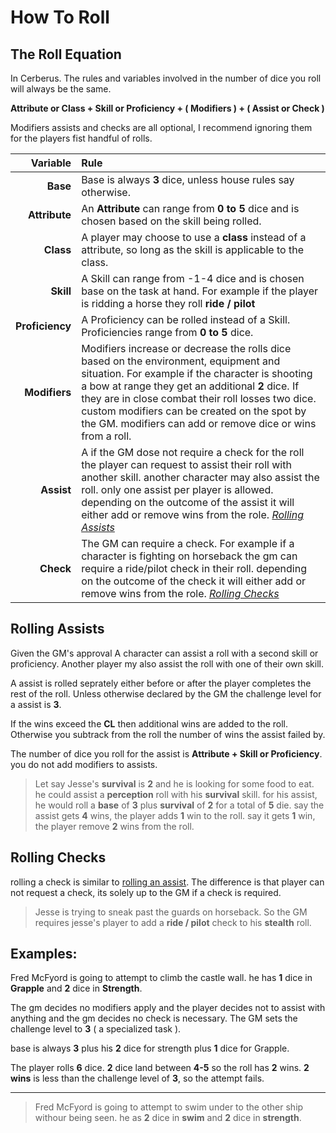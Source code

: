 How To Roll
===
 


## The Roll Equation

In Cerberus. The rules and variables involved in the number of dice you roll will always be the same. 

__Attribute or Class + Skill or Proficiency + ( Modifiers ) + ( Assist or Check )__

Modifiers assists and checks are all optional, I recommend ignoring them for the players fist handful of rolls.

| Variable | Rule |
|---:|:---|
**Base** | Base is always **3** dice, unless house rules say otherwise.
**Attribute** | An **Attribute** can range from **0 to 5** dice and is chosen based on the skill being rolled.
**Class** | A player may choose to use a **class** instead of a attribute, so long as the skill is applicable to the class.
**Skill** | A Skill can range from -1-4 dice and is chosen base on the task at hand. For example if the player is ridding a horse they roll **ride / pilot**
**Proficiency** | A Proficiency can be rolled instead of a Skill. Proficiencies range from **0 to 5** dice. 
**Modifiers** | Modifiers increase or decrease the rolls dice based on the environment, equipment and situation. For example if the character is shooting a bow at range they get an additional **2** dice. If they are in close combat their roll losses two dice. custom modifiers can be created on the spot by the GM. modifiers can add or remove dice or wins from a roll.     
**Assist** | A if the GM dose not require a check for the roll the player can request to assist their roll with another skill. another character may also assist the roll. only one assist per player is allowed. depending on the outcome of the assist it will either add or remove wins from the role. _[Rolling Assists][ra]_
**Check** | The GM can require a check. For example if a character is fighting on horseback the gm can require a ride/pilot check in their roll. depending on the outcome of the check it will either add or remove wins from the role. _[Rolling Checks][rc]_ 

[ra]: #rolling-assists
<a name="rolling-assists"></a>

## Rolling Assists

Given the GM's approval A character can assist a roll with a second skill or proficiency. Another player my also assist the roll with one of their own skill.

A assist is rolled seprately either before or after the player completes the rest of the roll.
Unless otherwise declared by the GM the challenge level for a assist is **3**.

If the wins exceed the **CL** then additional wins are added to the roll. Otherwise you subtrack from the roll the number of wins the assist failed by.

The number of dice you roll for the assist is **Attribute + Skill or Proficiency**. you do not add modifiers to assists.

> Let say Jesse's **survival** is **2** and he is looking for some food to eat. 
he could assist a **perception** roll with his **survival** skill.
for his assist, he would roll a **base** of **3** plus **survival** of **2** for a total of **5** die.
say the assist gets **4** wins, the player adds **1** win to the roll.
say it gets **1** win, the player remove **2** wins from the roll.

[rc]: #rolling-checks
<a name="rolling-checks"></a>

## Rolling Checks

rolling a check is similar to [rolling an assist][ra]. The difference is that player can not request a check, its solely up to the GM if a check is required.

> Jesse is trying to sneak past the guards on horseback. So the GM requires jesse's player to add a **ride / pilot** check to his **stealth** roll.

## Examples:
Fred McFyord is going to attempt to climb the castle wall. 
he has **1** dice in **Grapple** and **2** dice in **Strength**.

The gm decides no modifiers apply and  the player decides not to assist with anything and the gm decides no check is necessary. 
The GM sets the challenge level to **3** ( a specialized task ).

base is always **3** plus his **2** dice for strength plus **1** dice for Grapple. 

The player rolls **6** dice. **2** dice land between **4-5** so the roll has **2** wins.
**2 wins** is less than the challenge level of **3**, so the attempt fails.

---

> Fred McFyord is going to attempt to swim under to the other ship withour being seen. 
he as **2** dice in **swim** and **2** dice in **strength**.